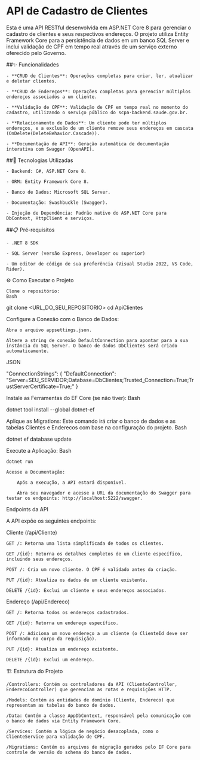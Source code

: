 # API de Cadastro de Clientes

Esta é uma API RESTful desenvolvida em ASP.NET Core 8 para gerenciar o cadastro de clientes e seus respectivos endereços. O projeto utiliza Entity Framework Core para a persistência de dados em um banco SQL Server e inclui validação de CPF em tempo real através de um serviço externo oferecido pelo Governo.

##✨ Funcionalidades

    - **CRUD de Clientes**: Operações completas para criar, ler, atualizar e deletar clientes.

    - **CRUD de Endereços**: Operações completas para gerenciar múltiplos endereços associados a um cliente.

    - **Validação de CPF**: Validação de CPF em tempo real no momento do cadastro, utilizando o serviço público do scpa-backend.saude.gov.br.

    - **Relacionamento de Dados**: Um cliente pode ter múltiplos endereços, e a exclusão de um cliente remove seus endereços em cascata (OnDelete(DeleteBehavior.Cascade)).

    - **Documentação de API**: Geração automática de documentação interativa com Swagger (OpenAPI).

##🚀 Tecnologias Utilizadas

    - Backend: C#, ASP.NET Core 8.

    - ORM: Entity Framework Core 8.

    - Banco de Dados: Microsoft SQL Server.

    - Documentação: Swashbuckle (Swagger).

    - Injeção de Dependência: Padrão nativo do ASP.NET Core para DbContext, HttpClient e serviços.

##📋 Pré-requisitos

    - .NET 8 SDK

    - SQL Server (versão Express, Developer ou superior)

    - Um editor de código de sua preferência (Visual Studio 2022, VS Code, Rider).

⚙️ Como Executar o Projeto

    Clone o repositório:
    Bash

git clone <URL_DO_SEU_REPOSITORIO>
cd ApiClientes

Configure a Conexão com o Banco de Dados:

    Abra o arquivo appsettings.json.

    Altere a string de conexão DefaultConnection para apontar para a sua instância do SQL Server. O banco de dados DbClientes será criado automaticamente.

JSON

"ConnectionStrings": {
  "DefaultConnection": "Server=SEU_SERVIDOR;Database=DbClientes;Trusted_Connection=True;TrustServerCertificate=True;"
}

Instale as Ferramentas do EF Core (se não tiver):
Bash

dotnet tool install --global dotnet-ef

Aplique as Migrations:
Este comando irá criar o banco de dados e as tabelas Clientes e Enderecos com base na configuração do projeto.
Bash

dotnet ef database update

Execute a Aplicação:
Bash

    dotnet run

    Acesse a Documentação:

        Após a execução, a API estará disponível.

        Abra seu navegador e acesse a URL da documentação do Swagger para testar os endpoints: http://localhost:5222/swagger.

Endpoints da API

A API expõe os seguintes endpoints:

Cliente (/api/Cliente)

    GET /: Retorna uma lista simplificada de todos os clientes.

    GET /{id}: Retorna os detalhes completos de um cliente específico, incluindo seus endereços.

    POST /: Cria um novo cliente. O CPF é validado antes da criação.

    PUT /{id}: Atualiza os dados de um cliente existente.

    DELETE /{id}: Exclui um cliente e seus endereços associados.

Endereço (/api/Endereco)

    GET /: Retorna todos os endereços cadastrados.

    GET /{id}: Retorna um endereço específico.

    POST /: Adiciona um novo endereço a um cliente (o ClienteId deve ser informado no corpo da requisição).

    PUT /{id}: Atualiza um endereço existente.

    DELETE /{id}: Exclui um endereço.

🏗️ Estrutura do Projeto

    /Controllers: Contém os controladores da API (ClienteController, EnderecoController) que gerenciam as rotas e requisições HTTP.

    /Models: Contém as entidades de domínio (Cliente, Endereco) que representam as tabelas do banco de dados.

    /Data: Contém a classe AppDbContext, responsável pela comunicação com o banco de dados via Entity Framework Core.

    /Services: Contém a lógica de negócio desacoplada, como o ClienteService para validação de CPF.

    /Migrations: Contém os arquivos de migração gerados pelo EF Core para controle de versão do schema do banco de dados.
